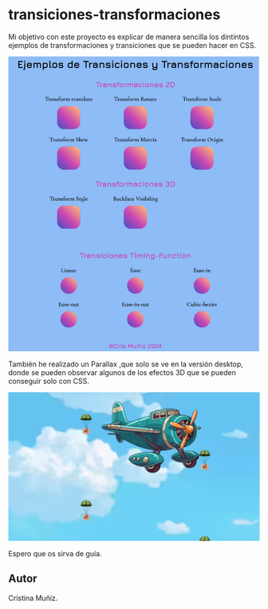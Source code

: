 # transiciones-transformaciones

Mi objetivo con este proyecto es explicar de manera sencilla los dintintos ejemplos de transformaciones y transiciones que se pueden hacer en CSS.


![Imagen preview transformaciones](./images/transformaciones.png)

También he realizado un Parallax ,que solo se ve en la versión desktop, donde se pueden observar algunos de los efectos 3D que se pueden conseguir solo con CSS.

![Imagen preview parallax](./images/parallax.png)

Espero que os sirva de guía.

## Autor

Cristina Muñiz.
